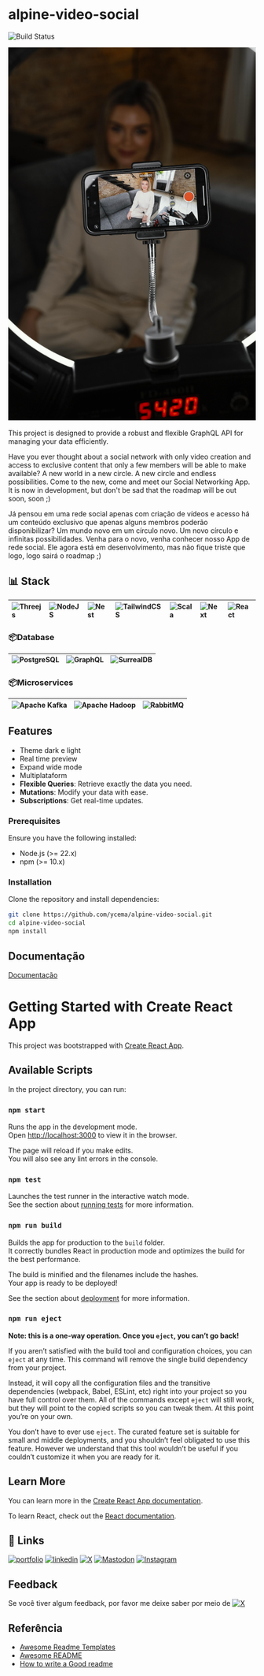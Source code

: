 # alpine-video-social

![Build Status](https://img.shields.io/badge/build-passing-brightgreen)

![image](static/assets/images/woman-doing-beauty-vlog.jpg)

This project is designed to provide a robust and flexible GraphQL API for managing your data efficiently.

Have you ever thought about a social network with only video creation and access to exclusive content that only a few members will be able to make available? A new world in a new circle. A new circle and endless possibilities. Come to the new, come and meet our Social Networking App.
It is now in development, but don't be sad that the roadmap will be out soon, soon ;)

Já pensou em uma rede social apenas com criação de vídeos e acesso há um conteúdo exclusivo que apenas alguns membros poderão disponibilizar? Um mundo novo em um círculo novo. Um novo círculo e infinitas possibilidades. Venha para o novo, venha conhecer nosso App de rede social.
Ele agora está em desenvolvimento, mas não fique triste que logo, logo sairá o roadmap ;)

## 📊 Stack
| ![Threejs](https://img.shields.io/badge/threejs-black?style=for-the-badge&logo=three.js&logoColor=white) | ![NodeJS](https://img.shields.io/badge/node.js-6DA55F?style=for-the-badge&logo=node.js&logoColor=white) | ![Nest](https://img.shields.io/badge/nestjs-%23E0234E.svg?style=for-the-badge&logo=nestjs&logoColor=white) | ![TailwindCSS](https://img.shields.io/badge/tailwindcss-%2338B2AC.svg?style=for-the-badge&logo=tailwind-css&logoColor=white) | ![Scala](https://img.shields.io/badge/scala-%23DC322F.svg?style=for-the-badge&logo=scala&logoColor=white) | ![Next](https://img.shields.io/badge/Next-black?style=for-the-badge&logo=next.js&logoColor=white) | ![React](https://img.shields.io/badge/react-%2320232a.svg?style=for-the-badge&logo=react&logoColor=%2361DAFB) |
| :---------- | :--------- | :---|:---|:--|:---|:----

 
### 📦Database

| ![PostgreSQL](https://img.shields.io/badge/PostgreSQL-000?style=for-the-badge&logo=postgresql) | ![GraphQL](https://img.shields.io/badge/GraphQl-E10098?style=for-the-badge&logo=graphql&logoColor=white) | ![SurrealDB](https://img.shields.io/badge/SurrealDB-FF00A0?style=for-the-badge&logo=surrealdb&logoColor=white) |
| :------ | :------ | :----- |

### 📦Microservices

| ![Apache Kafka](https://img.shields.io/badge/Apache%20Kafka-000?style=for-the-badge&logo=apachekafka) | ![Apache Hadoop](https://img.shields.io/badge/Apache%20Hadoop-66CCFF?style=for-the-badge&logo=apachehadoop&logoColor=black) | ![RabbitMQ](https://img.shields.io/badge/Rabbitmq-FF6600?style=for-the-badge&logo=rabbitmq&logoColor=white) |
| :------ | :------ | :---


## Features

- Theme dark e light
- Real time preview
- Expand wide mode
- Multiplataform
- **Flexible Queries**: Retrieve exactly the data you need.
- **Mutations**: Modify your data with ease.
- **Subscriptions**: Get real-time updates.

### Prerequisites

Ensure you have the following installed:

- Node.js (>= 22.x)
- npm (>= 10.x)

### Installation

Clone the repository and install dependencies:

```bash
git clone https://github.com/ycema/alpine-video-social.git
cd alpine-video-social
npm install
```


## Documentação

[Documentação](https://link-da-documentação)

# Getting Started with Create React App

This project was bootstrapped with [Create React App](https://github.com/facebook/create-react-app).

## Available Scripts

In the project directory, you can run:

### `npm start`

Runs the app in the development mode.\
Open [http://localhost:3000](http://localhost:3000) to view it in the browser.

The page will reload if you make edits.\
You will also see any lint errors in the console.

### `npm test`

Launches the test runner in the interactive watch mode.\
See the section about [running tests](https://facebook.github.io/create-react-app/docs/running-tests) for more information.

### `npm run build`

Builds the app for production to the `build` folder.\
It correctly bundles React in production mode and optimizes the build for the best performance.

The build is minified and the filenames include the hashes.\
Your app is ready to be deployed!

See the section about [deployment](https://facebook.github.io/create-react-app/docs/deployment) for more information.

### `npm run eject`

**Note: this is a one-way operation. Once you `eject`, you can’t go back!**

If you aren’t satisfied with the build tool and configuration choices, you can `eject` at any time. This command will remove the single build dependency from your project.

Instead, it will copy all the configuration files and the transitive dependencies (webpack, Babel, ESLint, etc) right into your project so you have full control over them. All of the commands except `eject` will still work, but they will point to the copied scripts so you can tweak them. At this point you’re on your own.

You don’t have to ever use `eject`. The curated feature set is suitable for small and middle deployments, and you shouldn’t feel obligated to use this feature. However we understand that this tool wouldn’t be useful if you couldn’t customize it when you are ready for it.

## Learn More

You can learn more in the [Create React App documentation](https://facebook.github.io/create-react-app/docs/getting-started).

To learn React, check out the [React documentation](https://reactjs.org/).

## 🔗 Links
[![portfolio](https://img.shields.io/badge/my_portfolio-000?style=for-the-badge&logo=ko-fi&logoColor=white)](https://www.behance.net/gamelabb)
[![linkedin](https://img.shields.io/badge/linkedin-0A66C2?style=for-the-badge&logo=linkedin&logoColor=white)](https://www.linkedin.com/in/marcos-morais-3ab65620a/)
[![X](https://img.shields.io/badge/X-%23000000.svg?style=for-the-badge&logo=X&logoColor=white)](https://x.com/DarkkGhost)
[![Mastodon](https://img.shields.io/badge/Mastodon-6364FF?style=flat&logo=mastodon&logoColor=white)](https://mastodon.social/@markmsx)
[![Instagram](https://img.shields.io/badge/Instagram-E4405F?style=flat&logo=instagram&logoColor=white)](https://www.instagram.com/xmarcoss.x)



## Feedback

Se você tiver algum feedback, por favor me deixe saber por meio de [![X](https://img.shields.io/badge/X-%23000000.svg?style=for-the-badge&logo=X&logoColor=white)](https://x.com/DarkkGhost)


## Referência

 - [Awesome Readme Templates](https://awesomeopensource.com/project/elangosundar/awesome-README-templates)
 - [Awesome README](https://github.com/matiassingers/awesome-readme)
 - [How to write a Good readme](https://bulldogjob.com/news/449-how-to-write-a-good-readme-for-your-github-project)

